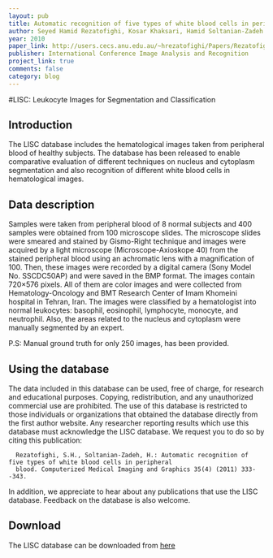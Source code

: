 ```yaml
---
layout: pub
title: Automatic recognition of five types of white blood cells in peripheral blood
author: Seyed Hamid Rezatofighi, Kosar Khaksari, Hamid Soltanian-Zadeh
year: 2010
paper_link: http://users.cecs.anu.edu.au/~hrezatofighi/Papers/Rezatofighi_ICIAR_2010.pdf
publisher: International Conference Image Analysis and Recognition
project_link: true
comments: false
category: blog
---
```


#LISC: Leukocyte Images for Segmentation and Classification    

## Introduction

The LISC database includes the hematological images taken from peripheral blood of healthy subjects. The database has been released to enable comparative evaluation of different techniques on nucleus and cytoplasm segmentation and also recognition of different white blood cells in hematological images.

## Data description

Samples were taken from peripheral blood of 8 normal subjects and 400 samples were obtained from 100 microscope slides. The microscope slides were smeared and stained by Gismo-Right technique and images were acquired by a light microscope (Microscope-Axioskope 40) from the stained peripheral blood using an achromatic lens with a magnification of 100. Then, these images were recorded by a digital camera (Sony Model No. SSCDC50AP) and were saved in the BMP format. The images contain 720×576 pixels.
All of them are color images and were collected from Hematology-Oncology and BMT Research Center of Imam Khomeini hospital in Tehran, Iran. The images were classified by a hematologist into normal leukocytes: basophil, eosinophil, lymphocyte, monocyte, and neutrophil. Also, the areas related to the nucleus and cytoplasm were manually segmented by an expert.

P.S: Manual ground truth for only 250 images, has been provided.

## Using the database

The data included in this database can be used, free of charge, for research and educational purposes. Copying, redistribution, and any unauthorized commercial use are prohibited. The use of this database is restricted to those individuals or organizations that obtained the database directly from the first author website. Any researcher reporting results which use this database must acknowledge the LISC database. We request you to do so by citing this publication:

      Rezatofighi, S.H., Soltanian-Zadeh, H.: Automatic recognition of  five types of white blood cells in peripheral 
      blood. Computerized Medical Imaging and Graphics 35(4) (2011) 333--343.

In addition, we appreciate to hear about any publications that use the LISC database. Feedback on the database is also welcome.

## Download
The LISC database can be downloaded from [here](http://users.cecs.anu.edu.au/~hrezatofighi/Data/LISC%20Database.zip)